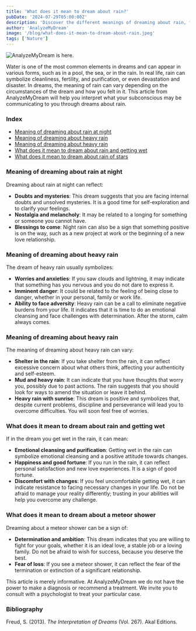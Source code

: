 ```yaml
---
title: 'What does it mean to dream about rain?'
pubDate: '2024-07-29T05:00:00Z'
description: 'Discover the different meanings of dreaming about rain, from night rain to meteor showers. Learn how these dreams reflect your personal emotions and situations.'
author: 'AnalyzeMyDream'
image: '/blog/what-does-it-mean-to-dream-about-rain.jpeg'
tags: ['Nature']
---
```


![AnalyzeMyDream is here.](/blog/what-does-it-mean-to-dream-about-rain.jpeg)

Water is one of the most common elements in dreams and can appear in various forms, such as in a pool, the sea, or in the rain. In real life, rain can symbolize cleanliness, fertility, and purification, or even devastation and disaster. In dreams, the meaning of rain can vary depending on the circumstances of the dream and how you felt in it. This article from AnalyzeMyDream will help you interpret what your subconscious may be communicating to you through dreams about rain.

### Index

- [Meaning of dreaming about rain at night](#meaning-of-dreaming-about-rain-at-night)
- [Meaning of dreaming about heavy rain](#meaning-of-dreaming-about-heavy-rain)
- [Meaning of dreaming about heavy rain](#meaning-of-dreaming-about-abundant-rain)
- [What does it mean to dream about rain and getting wet](#what-does-it-mean-to-dream-about-rain-and-getting-wet)
- [What does it mean to dream about rain of stars](#what-does-it-mean-to-dream-about-rain-of-stars)

### Meaning of dreaming about rain at night

Dreaming about rain at night can reflect:

- **Doubts and mysteries**: This dream suggests that you are facing internal doubts and unsolved mysteries. It is a good time for self-exploration and to clarify your feelings.
- **Nostalgia and melancholy**: It may be related to a longing for something or someone you cannot have.
- **Blessings to come**: Night rain can also be a sign that something positive is on the way, such as a new project at work or the beginning of a new love relationship.

### Meaning of dreaming about heavy rain

The dream of heavy rain usually symbolizes:

- **Worries and anxieties**: If you saw clouds and lightning, it may indicate that something has you nervous and you do not dare to express it.
- **Imminent danger**: It could be related to the feeling of being close to danger, whether in your personal, family or work life.
- **Ability to face adversity**: Heavy rain can be a call to eliminate negative burdens from your life. It indicates that it is time to do an emotional cleansing and face challenges with determination. After the storm, calm always comes.

### Meaning of dreaming about heavy rain

The meaning of dreaming about heavy rain can vary:

- **Shelter in the rain**: If you take shelter from the rain, it can reflect excessive concern about what others think, affecting your authenticity and self-esteem.
- **Mud and heavy rain**: It can indicate that you have thoughts that worry you, possibly due to past actions. The rain suggests that you should look for ways to amend the situation or leave it behind.
- **Heavy rain with sunrise**: This dream is positive and symbolizes that, despite current problems, discipline and perseverance will lead you to overcome difficulties. You will soon feel free of worries.

### What does it mean to dream about rain and getting wet

If in the dream you get wet in the rain, it can mean:

- **Emotional cleansing and purification**: Getting wet in the rain can symbolize emotional cleansing and a positive attitude towards changes.
- **Happiness and good fortune**: If you run in the rain, it can reflect personal satisfaction and new love experiences. It is a sign of good fortune.
- **Discomfort with changes**: If you feel uncomfortable getting wet, it can indicate resistance to facing necessary changes in your life. Do not be afraid to manage your reality differently; trusting in your abilities will help you overcome any challenge.

### What does it mean to dream about a meteor shower

Dreaming about a meteor shower can be a sign of:

- **Determination and ambition**: This dream indicates that you are willing to fight for your goals, whether it is an ideal love, a stable job or a loving family. Do not be afraid to wish for success, because you deserve the best.
- **Fear of loss**: If you see a meteor shower, it can reflect the fear of the termination or extinction of a significant relationship.

This article is merely informative. At AnalyzeMyDream we do not have the power to make a diagnosis or recommend a treatment. We invite you to consult with a psychologist to treat your particular case.

### Bibliography

Freud, S. (2013). *The Interpretation of Dreams* (Vol. 267). Akal Editions.